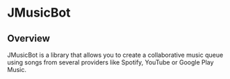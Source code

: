 # JMusicBot

## Overview

JMusicBot is a library that allows you to create a collaborative music queue using songs from
several providers like Spotify, YouTube or Google Play Music.

